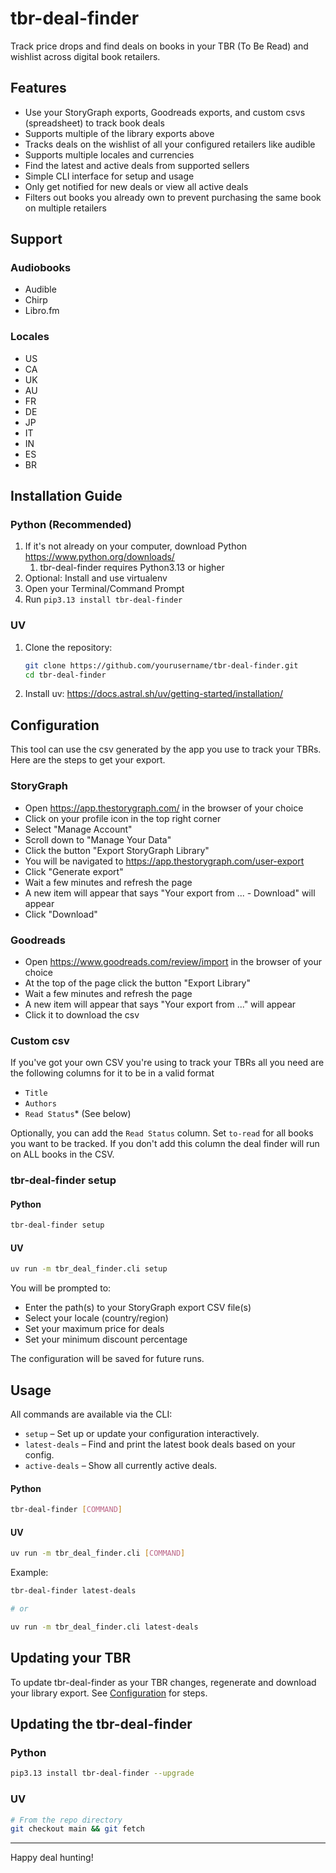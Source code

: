 # tbr-deal-finder

Track price drops and find deals on books in your TBR (To Be Read) and wishlist across digital book retailers.

## Features
- Use your StoryGraph exports, Goodreads exports, and custom csvs (spreadsheet) to track book deals
- Supports multiple of the library exports above
- Tracks deals on the wishlist of all your configured retailers like audible 
- Supports multiple locales and currencies
- Find the latest and active deals from supported sellers
- Simple CLI interface for setup and usage
- Only get notified for new deals or view all active deals 
- Filters out books you already own to prevent purchasing the same book on multiple retailers

## Support

### Audiobooks
* Audible
* Chirp
* Libro.fm

### Locales
* US
* CA
* UK
* AU
* FR
* DE
* JP
* IT
* IN
* ES
* BR

## Installation Guide

### Python (Recommended)
1. If it's not already on your computer, download Python https://www.python.org/downloads/
   1. tbr-deal-finder requires Python3.13 or higher
2. Optional: Install and use virtualenv
3. Open your Terminal/Command Prompt
4. Run `pip3.13 install tbr-deal-finder`

### UV
1. Clone the repository:
   ```sh
   git clone https://github.com/yourusername/tbr-deal-finder.git
   cd tbr-deal-finder
   ```
2. Install uv:
   https://docs.astral.sh/uv/getting-started/installation/

## Configuration
This tool can use the csv generated by the app you use to track your TBRs.
Here are the steps to get your export.

### StoryGraph
* Open https://app.thestorygraph.com/ in the browser of your choice
* Click on your profile icon in the top right corner
* Select "Manage Account"
* Scroll down to "Manage Your Data"
* Click the button "Export StoryGraph Library"
* You will be navigated to https://app.thestorygraph.com/user-export
* Click "Generate export"
* Wait a few minutes and refresh the page
* A new item will appear that says "Your export from ... - Download" will appear
* Click "Download"

### Goodreads
* Open https://www.goodreads.com/review/import in the browser of your choice
* At the top of the page click the button "Export Library"
* Wait a few minutes and refresh the page
* A new item will appear that says "Your export from ..." will appear
* Click it to download the csv

### Custom csv
If you've got your own CSV you're using to track your TBRs all you need are the following columns for it to be in a valid format
* `Title`
* `Authors`
* `Read Status`* (See below)
 
Optionally, you can add the `Read Status` column. Set `to-read` for all books you want to be tracked.
If you don't add this column the deal finder will run on ALL books in the CSV.

### tbr-deal-finder setup

#### Python
```sh
tbr-deal-finder setup
```

#### UV
```sh
uv run -m tbr_deal_finder.cli setup
```

You will be prompted to:
- Enter the path(s) to your StoryGraph export CSV file(s)
- Select your locale (country/region)
- Set your maximum price for deals
- Set your minimum discount percentage

The configuration will be saved for future runs.

## Usage
All commands are available via the CLI:

- `setup`         – Set up or update your configuration interactively.
- `latest-deals`  – Find and print the latest book deals based on your config.
- `active-deals`  – Show all currently active deals.

#### Python
```sh
tbr-deal-finder [COMMAND]
```

#### UV
```sh
uv run -m tbr_deal_finder.cli [COMMAND]
```

Example:
```sh
tbr-deal-finder latest-deals

# or

uv run -m tbr_deal_finder.cli latest-deals
```

## Updating your TBR
To update tbr-deal-finder as your TBR changes, regenerate and download your library export.
See [Configuration](#Configuration) for steps.


## Updating the tbr-deal-finder

### Python
```sh
pip3.13 install tbr-deal-finder --upgrade
```

### UV
```sh
# From the repo directory
git checkout main && git fetch
```


---

Happy deal hunting!
